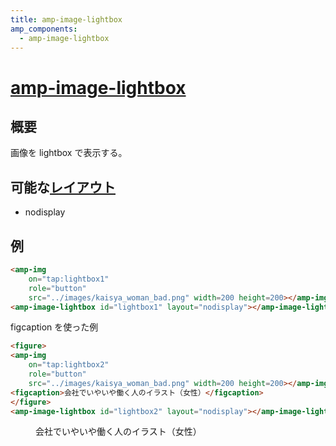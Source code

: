 ```yaml
---
title: amp-image-lightbox
amp_components:
  - amp-image-lightbox
---
```


# [amp-image-lightbox](https://www.ampproject.org/docs/reference/extended/amp-image-lightbox.html)

## 概要

画像を lightbox で表示する。

## 可能な[レイアウト](../layouts.html)

- nodisplay

## 例

```html
<amp-img
    on="tap:lightbox1"
    role="button"
    src="../images/kaisya_woman_bad.png" width=200 height=200></amp-img>
<amp-image-lightbox id="lightbox1" layout="nodisplay"></amp-image-lightbox>
```

<amp-img
    on="tap:lightbox1"
    role="button"
    src="../images/kaisya_woman_bad.png" width=200 height=200></amp-img>
<amp-image-lightbox id="lightbox1" layout="nodisplay"></amp-image-lightbox>

figcaption を使った例

```html
<figure>
<amp-img
    on="tap:lightbox2"
    role="button"
    src="../images/kaisya_woman_bad.png" width=200 height=200></amp-img>
<figcaption>会社でいやいや働く人のイラスト（女性）</figcaption>
</figure>
<amp-image-lightbox id="lightbox2" layout="nodisplay"></amp-image-lightbox>
```

<figure>
<amp-img
    on="tap:lightbox2"
    role="button"
    src="../images/kaisya_woman_bad.png" width=200 height=200></amp-img>
<figcaption>会社でいやいや働く人のイラスト（女性）</figcaption>
</figure>
<amp-image-lightbox id="lightbox2" layout="nodisplay"></amp-image-lightbox>
